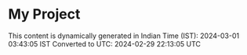 # My Project

This content is dynamically generated in Indian Time (IST): 2024-03-01 03:43:05 IST
Converted to UTC: 2024-02-29 22:13:05 UTC
